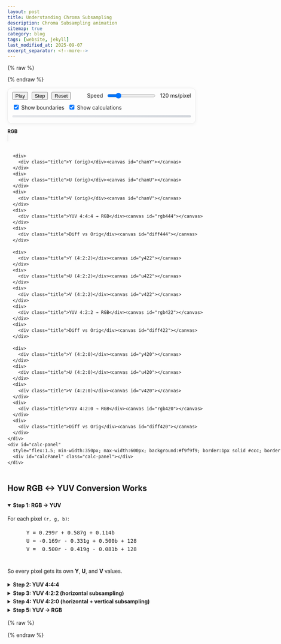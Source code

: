 ```yaml
---
layout: post
title: Understanding Chroma Subsampling
description: Chroma Subsampling animation
sitemap: true
category: blog
tags: [website, jekyll]
last_modified_at: 2025-09-07
excerpt_separator: <!--more-->
---
```


{% raw %}
<style>
  #yuv-demo .grid {
    display: grid;
    grid-template-columns: repeat(5, max-content);
    gap: 16px;
    align-items: center;
  }

  #yuv-demo canvas {
    image-rendering: pixelated;
    border-radius: 6px;
    box-shadow: 0 2px 10px rgba(0, 0, 0, .08);
    border: 1px solid rgba(0, 0, 0, .08);
    position: relative;
    background: #fff;
  }

  #yuv-demo .panel {
    padding: 10px 12px;
    border: 1px solid rgba(0, 0, 0, .08);
    border-radius: 12px;
    box-shadow: 0 2px 10px rgba(0, 0, 0, .05);
  }

  #yuv-demo .title {
    font-weight: 700;
    font-size: 13px;
  }

  #yuv-demo .row {
    display: flex;
    align-items: center;
    gap: 10px;
    flex-wrap: wrap;
  }

  #yuv-demo .bar {
    height: 6px;
    background: linear-gradient(90deg, #e5e7eb, #d1d5db);
    border-radius: 999px;
    overflow: hidden;
  }

  #yuv-demo .progress {
    height: 100%;
    background: linear-gradient(90deg, #60a5fa, #22c55e);
  }

  #yuv-demo .memory {
    margin-top: 6px;
    font-size: 12px;
  }

  #yuv-demo .calc-panel {
    max-height: 700px;
    overflow-y: auto;
    margin-top: 12px;
    font-size: 12px;
    background: #f9fafb;
    border: 1px solid rgba(0, 0, 0, .08);
    border-radius: 8px;
    padding: 8px;
    white-space: pre-line;
  }

  #yuv-demo .calc-panel b {
    color: #2563eb;
  }
</style>
{% endraw %}

<div id="yuv-demo"
  style="font-family: Inter, ui-sans-serif, system-ui, -apple-system, Segoe UI, Roboto, Helvetica, Arial; line-height:1.35;">

  <div class="panel" style="margin-bottom:12px;">
    <div class="row" style="justify-content: space-between;">
      <div class="row">
        <button id="playPause">Play</button>
        <button id="step">Step</button>
        <button id="resetCanvas">Reset</button>
      </div>
      <div class="row">
        <span class="label">Speed</span>
        <input id="speed" type="range" min="10" max="600" value="120" />
        <span class="pill" id="speedMs">120 ms/pixel</span>
      </div>
      <div class="row">
        <label><input type="checkbox" id="showBounds" checked> Show boundaries</label>
        <label><input type="checkbox" id="showCalcs" checked> Show calculations</label>
      </div>
    </div>
    <div class="bar" style="margin-top:10px;">
      <div class="progress" id="progress" style="width:0%"></div>
    </div>
    <div class="memory" id="memoryStats"></div>
  </div>

  <div id="yuv-demo-container" style="display:flex; gap:24px; font-family:Inter,sans-serif;">
    <div class="grid">
      <div>
        <div class="title">RGB</div><canvas id="src"></canvas>
      </div>
      <div>
        <div class="title">R</div><canvas id="chanR"></canvas>
      </div>
      <div>
        <div class="title">G</div><canvas id="chanG"></canvas>
      </div>
      <div>
        <div class="title">B</div><canvas id="chanB"></canvas>
      </div>
      <div>
        <div class="title">Difference</div><canvas id="diff"></canvas>
      </div>

      <div>
        <div class="title">Y (orig)</div><canvas id="chanY"></canvas>
      </div>
      <div>
        <div class="title">U (orig)</div><canvas id="chanU"></canvas>
      </div>
      <div>
        <div class="title">V (orig)</div><canvas id="chanV"></canvas>
      </div>
      <div>
        <div class="title">YUV 4:4:4 → RGB</div><canvas id="rgb444"></canvas>
      </div>
      <div>
        <div class="title">Diff vs Orig</div><canvas id="diff444"></canvas>
      </div>

      <div>
        <div class="title">Y (4:2:2)</div><canvas id="y422"></canvas>
      </div>
      <div>
        <div class="title">U (4:2:2)</div><canvas id="u422"></canvas>
      </div>
      <div>
        <div class="title">V (4:2:2)</div><canvas id="v422"></canvas>
      </div>
      <div>
        <div class="title">YUV 4:2:2 → RGB</div><canvas id="rgb422"></canvas>
      </div>
      <div>
        <div class="title">Diff vs Orig</div><canvas id="diff422"></canvas>
      </div>

      <div>
        <div class="title">Y (4:2:0)</div><canvas id="y420"></canvas>
      </div>
      <div>
        <div class="title">U (4:2:0)</div><canvas id="u420"></canvas>
      </div>
      <div>
        <div class="title">V (4:2:0)</div><canvas id="v420"></canvas>
      </div>
      <div>
        <div class="title">YUV 4:2:0 → RGB</div><canvas id="rgb420"></canvas>
      </div>
      <div>
        <div class="title">Diff vs Orig</div><canvas id="diff420"></canvas>
      </div>
    </div>
    <div id="calc-panel"
      style="flex:1.5; min-width:350px; max-width:600px; background:#f9f9f9; border:1px solid #ccc; border-radius:8px; padding:12px; overflow:auto; resize:horizontal;">
      <div id="calcPanel" class="calc-panel"></div>
    </div>
  </div>
</div>

<div id="yuv-explainer" style="font-family: Inter, sans-serif; line-height:1.6; max-width: 720px;">
  <h2>How RGB ↔ YUV Conversion Works</h2>

  <details open>
    <summary><strong>Step 1: RGB → YUV</strong></summary>
    <p>For each pixel <code>(r, g, b)</code>:</p>
    <pre>
      Y = 0.299r + 0.587g + 0.114b
      U = -0.169r - 0.331g + 0.500b + 128
      V =  0.500r - 0.419g - 0.081b + 128
  </pre>
    <p>So every pixel gets its own <strong>Y</strong>, <strong>U</strong>, and <strong>V</strong> values.</p>
  </details>

  <details>
    <summary><strong>Step 2: YUV 4:4:4</strong></summary>
    <p>Here, <em>all</em> pixels keep their individual Y, U, V values.
      When converting back, you get the same RGB values — no quality loss.</p>
  </details>

  <details>
    <summary><strong>Step 3: YUV 4:2:2 (horizontal subsampling)</strong></summary>
    <p>
      Instead of storing U and V for every pixel, we share them between <em>two
        horizontal neighbors</em>.
    </p>
    <pre>
      U₄₂₂ = (U₀ + U₁) / 2
      V₄₂₂ = (V₀ + V₁) / 2
  </pre>
    <p>Each pixel still has its own Y, but both share the same U, V values → horizontal chroma detail is reduced.</p>
  </details>

  <details>
    <summary><strong>Step 4: YUV 4:2:0 (horizontal + vertical subsampling)</strong></summary>
    <p>
      Now we average U and V across a <strong>2×2 block</strong> of pixels:
    </p>
    <pre>
      U₄₂₀ = (U₀₀ + U₀₁ + U₁₀ + U₁₁) / 4
      V₄₂₀ = (V₀₀ + V₀₁ + V₁₀ + V₁₁) / 4
  </pre>
    <p>Each pixel in the block keeps its own Y, but they all share the same U, V →
      both horizontal and vertical chroma detail are reduced.</p>
  </details>

  <details>
    <summary><strong>Step 5: YUV → RGB</strong></summary>
    <p>When reconstructing, we combine each pixel’s Y with the shared U, V:</p>
    <pre>
      R = Y + 1.402 (V - 128)
      G = Y - 0.344136 (U - 128) - 0.714136 (V - 128)
      B = Y + 1.772 (U - 128)
  </pre>
    <p>This gives the final RGB value used to draw the pixel.</p>
  </details>

</div>


{% raw %}
<script>
  (function () {
    const N = 8, SCALE = 20, W = N * SCALE, H = N * SCALE;
    const el = id => document.getElementById(id);
    const ids = ["src", "chanR", "chanG", "chanB", "chanY", "chanU", "chanV", "rgb444", "rgb422", "rgb420", "u422", "v422", "y422", "u420", "v420", "y420", "diff", "diff444", "diff422", "diff420"];
    const ctx = {}; ids.forEach(id => { const c = el(id); c.width = W; c.height = H; ctx[id] = c.getContext("2d"); });

    const playBtn = el("playPause"), stepBtn = el("step"), resetBtn = el("resetCanvas"),
      speedR = el("speed"), speedMs = el("speedMs"), progress = el("progress"), memoryStats = el("memoryStats"),
      showBoundsEl = el("showBounds"), showCalcsEl = el("showCalcs"), calcPanel = el("calcPanel");

    const clamp = (v, l, h) => Math.max(l, Math.min(h, v));
    const toYUV = (r, g, b) => {
      const Y = 0.299 * r + 0.587 * g + 0.114 * b;
      const U = -0.169 * r - 0.331 * g + 0.5 * b + 128;
      const V = 0.5 * r - 0.419 * g - 0.081 * b + 128;
      return [Y, U, V];
    };
    const toRGB = (Y, U, V) => {
      const r = Y + 1.402 * (V - 128);
      const g = Y - 0.344136 * (U - 128) - 0.714136 * (V - 128);
      const b = Y + 1.772 * (U - 128);
      return [clamp(Math.round(r), 0, 255), clamp(Math.round(g), 0, 255), clamp(Math.round(b), 0, 255)];
    };
    const draw = (c, x, y, r, g, b) => { ctx[c].fillStyle = `rgb(${r},${g},${b})`; ctx[c].fillRect(x * SCALE, y * SCALE, SCALE, SCALE); };

    const src = new Array(N * N).fill(0).map((_, i) => {
      const x = i % N, y = (i / N) | 0;
      let r = 32 + 223 * x / (N - 1), g = 32 + 223 * y / (N - 1), b = 32 + 223 * (x + y) / (2 * (N - 1));
      if (((x ^ y) & 1) === 1) { r = Math.min(255, r + 30); b = Math.max(0, b - 30); }
      return [Math.round(r), Math.round(g), Math.round(b)];
    });
    src.forEach((rgb, i) => { const x = i % N, y = (i / N) | 0; draw("src", x, y, ...rgb); draw("chanR", x, y, rgb[0], 0, 0); draw("chanG", x, y, 0, rgb[1], 0); draw("chanB", x, y, 0, 0, rgb[2]); });

    const Y = new Float32Array(N * N).fill(NaN), U = new Float32Array(N * N).fill(NaN), V = new Float32Array(N * N).fill(NaN);
    let order = [...Array(N * N).keys()], cursor = 0, done = 0, delay = +speedR.value, timer = null;

    function update() { progress.style.width = `${(done / (N * N)) * 100}%`; updateMemory(); }
    function updateMemory() {
      const rgbBytes = N * N * 3, yuv444 = N * N * 3, yuv422 = N * N * 2, yuv420 = N * N * 1.5;
      memoryStats.textContent = `RGB: ${rgbBytes}B | YUV444: ${yuv444}B | YUV422: ${yuv422}B | YUV420: ${yuv420}B`;
    }
    function highlightBlock(ctxCanvas, x, y, w, h) { if (!showBoundsEl.checked) return; ctxCanvas.strokeStyle = "red"; ctxCanvas.lineWidth = 2; ctxCanvas.strokeRect(x * SCALE + 1, y * SCALE + 1, w * SCALE - 2, h * SCALE - 2); }
    function drawDiff(diffCanvas, x, y, r1, g1, b1, r2, g2, b2) { const dr = Math.abs(r1 - r2)*5, dg = Math.abs(g1 - g2)*5, db = Math.abs(b1 - b2)*5; const d = (dr + dg + db) / 3; ctx[diffCanvas].fillStyle = `rgb(${d},${d},${d})`; ctx[diffCanvas].fillRect(x * SCALE, y * SCALE, SCALE, SCALE); }
    function logCalc(text) { if (!showCalcsEl.checked) return; calcPanel.textContent = text + "\n\n" + calcPanel.textContent; }

    function step() {
      if (cursor >= order.length) { pause(); return; }
      const i = order[cursor++], x = i % N, y = (i / N) | 0;
      const [r, g, b] = src[i];
      const [yY, yU, yV] = toYUV(r, g, b); Y[i] = yY; U[i] = yU; V[i] = yV;
      done++; update();

      draw("chanY", x, y, yY, yY, yY); draw("chanU", x, y, yU, yU, yU); draw("chanV", x, y, yV, yV, yV);
      const [r444, g444, b444] = toRGB(yY, yU, yV);
      draw("rgb444", x, y, r444, g444, b444); drawDiff("diff444", x, y, r, g, b, r444, g444, b444);

      logCalc(`Pixel (${x},${y})\nRGB=(${r},${g},${b})\nY=0.299*R+0.587*G+0.114*B=${yY.toFixed(2)}\nU=-0.169*R-0.331*G+0.5*B+128=${yU.toFixed(2)}\nV=0.5*R-0.419*G-0.081*B+128=${yV.toFixed(2)}\n→ Reconstructed RGB=(${r444},${g444},${b444})`);

      highlightBlock(ctx["chanY"], x, y, 1, 1); highlightBlock(ctx["chanU"], x, y, 1, 1); highlightBlock(ctx["chanV"], x, y, 1, 1);

      // 4:2:2 subsampling
      const x0 = x & ~1; const idxs = [y * N + x0, y * N + Math.min(x0 + 1, N - 1)];
      const us = [], vs = []; idxs.forEach(ii => { if (!Number.isNaN(U[ii])) { us.push(U[ii]); vs.push(V[ii]); } });
      if (us.length) {
        const u = us.reduce((a, b) => a + b) / us.length, v = vs.reduce((a, b) => a + b) / vs.length;
        idxs.forEach(ii => { if (!Number.isNaN(Y[ii])) { draw("y422", ii % N, (ii / N) | 0, Y[ii], Y[ii], Y[ii]); const [rr, gg, bb] = toRGB(Y[ii], u, v); draw("rgb422", ii % N, (ii / N) | 0, rr, gg, bb); draw("u422", ii % N, (ii / N) | 0, u, u, u); draw("v422", ii % N, (ii / N) | 0, v, v, v); drawDiff("diff422", ii % N, (ii / N) | 0, src[ii][0], src[ii][1], src[ii][2], rr, gg, bb); } });
        highlightBlock(ctx["y422"], x0, y, 2, 1); highlightBlock(ctx["u422"], x0, y, 2, 1); highlightBlock(ctx["v422"], x0, y, 2, 1);
      }

      // 4:2:0 subsampling
      const xB = x & ~1, yB = y & ~1;
      const idxs2 = [yB * N + xB, yB * N + Math.min(xB + 1, N - 1), Math.min(yB + 1, N - 1) * N + xB, Math.min(yB + 1, N - 1) * N + Math.min(xB + 1, N - 1)];
      const us2 = [], vs2 = []; idxs2.forEach(ii => { if (!Number.isNaN(U[ii])) { us2.push(U[ii]); vs2.push(V[ii]); } });
      if (us2.length) {
        const u = us2.reduce((a, b) => a + b) / us2.length, v = vs2.reduce((a, b) => a + b) / vs2.length;
        idxs2.forEach(ii => { if (!Number.isNaN(Y[ii])) { draw("y420", ii % N, (ii / N) | 0, Y[ii], Y[ii], Y[ii]); const [rr, gg, bb] = toRGB(Y[ii], u, v); draw("rgb420", ii % N, (ii / N) | 0, rr, gg, bb); draw("u420", ii % N, (ii / N) | 0, u, u, u); draw("v420", ii % N, (ii / N) | 0, v, v, v); drawDiff("diff420", ii % N, (ii / N) | 0, src[ii][0], src[ii][1], src[ii][2], rr, gg, bb); } });
        highlightBlock(ctx["y420"], xB, yB, 2, 2); highlightBlock(ctx["u420"], xB, yB, 2, 2); highlightBlock(ctx["v420"], xB, yB, 2, 2);
      }
    }

    function play() { if (!timer) { timer = setInterval(step, delay); playBtn.textContent = "Pause"; } }
    function pause() { if (timer) { clearInterval(timer); timer = null; playBtn.textContent = "Play"; } }
    function resetCanvas() {
      pause(); ids.forEach(id => { ctx[id].clearRect(0, 0, W, H); });
      src.forEach((rgb, i) => { const x = i % N, y = (i / N) | 0; draw("src", x, y, ...rgb); draw("chanR", x, y, rgb[0], 0, 0); draw("chanG", x, y, 0, rgb[1], 0); draw("chanB", x, y, 0, 0, rgb[2]); });
      Y.fill(NaN); U.fill(NaN); V.fill(NaN); cursor = 0; done = 0; update(); calcPanel.textContent = "";
    }

    playBtn.onclick = () => timer ? pause() : play();
    stepBtn.onclick = step;
    resetBtn.onclick = resetCanvas;
    speedR.oninput = () => { delay = +speedR.value; speedMs.textContent = `${delay} ms/pixel`; if (timer) { pause(); play(); } };
    resetCanvas();
  })();
</script>
{% endraw %}